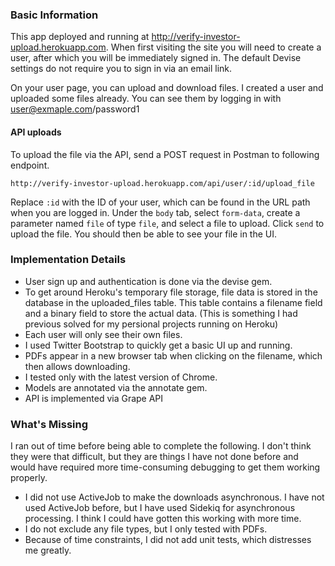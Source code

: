 ### Basic Information
This app deployed and running at http://verify-investor-upload.herokuapp.com. When first visiting the site you will need to create a user, after which you will be immediately signed in. The default Devise settings do not require you to sign in via an email link.

On your user page, you can upload and download files. I created a user and uploaded some files already. You can see them by logging in with user@exmaple.com/password1

#### API uploads
To upload the file via the API, send a POST request in Postman to following endpoint.
```
http://verify-investor-upload.herokuapp.com/api/user/:id/upload_file
```
Replace `:id` with the ID of your user, which can be found in the URL path when you are logged in. Under the `body` tab, select `form-data`, create a parameter named `file` of type `file`, and select a file to upload. Click `send` to upload the file. You should then be able to see your file in the UI.

### Implementation Details
* User sign up and authentication is done via the devise gem.
* To get around Heroku's temporary file storage, file data is stored in the database in the uploaded_files table. This table contains a filename field and a binary field to store the actual data. (This is something I had previous solved for my persional projects running on Heroku)
* Each user will only see their own files.
* I used Twitter Bootstrap to quickly get a basic UI up and running.
* PDFs appear in a new browser tab when clicking on the filename, which then allows downloading.
* I tested only with the latest version of Chrome.
* Models are annotated via the annotate gem.
* API is implemented via Grape API

### What's Missing
I ran out of time before being able to complete the following. I don't think they were that difficult, but they are things I have not done before and would have required more time-consuming debugging to get them working properly.
* I did not use ActiveJob to make the downloads asynchronous. I have not used ActiveJob before, but I have used Sidekiq for asynchronous processing. I think I could have gotten this working with more time.
* I do not exclude any file types, but I only tested with PDFs.
* Because of time constraints, I did not add unit tests, which distresses me greatly.
